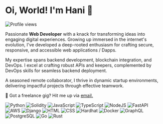 # Oi, World! I'm Hani 👋

![Profile views](https://komarev.com/ghpvc/?username=ummehanizaki&label=Profile%20views&color=60598F&style=flat)

<div class="github-introduction">

Passionate **Web Developer** with a knack for transforming ideas into engaging digital experiences. Growing up immersed in the internet's evolution, I've developed a deep-rooted enthusiasm for crafting secure, responsive, and accessible web applications / Dapps.

My expertise spans backend development, blockchain integration, and DevOps. I excel at crafting robust APIs and keepers, complemented by DevOps skills for seamless backend deployment.

A seasoned remote collaborator, I thrive in dynamic startup environments, delivering impactful projects through effective teamwork.

</div>

💼 Got a freelance gig? Hit me up via <a href="mailto:ummehanizaki@gmail.com">email.</a>

<div class="badges-intro">

![Python](https://img.shields.io/badge/-Python-000000?style=flat&logo=python&logoColor=#21759B)
![Solidity](https://img.shields.io/badge/-Solidity-000000?style=flat&logo=solidity&logoColor=#CC6699)
![JavaScript](https://img.shields.io/badge/-JavaScript-000000?style=flat&logo=javascript&logoColor=#F7DF1E)
![TypeScript](https://img.shields.io/badge/-TypeScript-000000?style=flat&logo=typescript&logoColor=#3178C6)
![NodeJS](https://img.shields.io/badge/-NodeJS-000000?style=flat&logo=nodejs&logoColor=#E34F26)
![FastAPI](https://img.shields.io/badge/-FastAPI-000000?style=flat&logo=fastapi&logoColor=#1572B6)
![AWS](https://img.shields.io/badge/-AWS-000000?style=flat&logo=aws&logoColor=#F7DF1E)
![Django](https://img.shields.io/badge/-Django-000000?style=flat&logo=django&logoColor=#21759B)
![HTML](https://img.shields.io/badge/-HTML5-000000?style=flat&logo=html5&logoColor=#3178C6)
![CSS](https://img.shields.io/badge/-CSS3-000000?style=flat&logo=css3&logoColor=#3178C6)
![Hardhat](https://img.shields.io/badge/-Hardhat-000000?style=flat&logo=hardhat&logoColor=#3178C6)
![Docker](https://img.shields.io/badge/-Docker-000000?style=flat&logo=docker&logoColor=#21759B)
![GraphQL](https://img.shields.io/badge/-GraphQL-000000?style=flat&logo=graphql&logoColor=#F7DF1E)
![PostgreSQL](https://img.shields.io/badge/-PostgreSQL-000000?style=flat&logo=postgresql&logoColor=#F7DF1E)
![Go](https://img.shields.io/badge/-Go-000000?style=flat&logo=go&logoColor=#F7DF1E)
![Rust](https://img.shields.io/badge/-Rust-000000?style=flat&logo=rust&logoColor=#F7DF1E)


</div>


